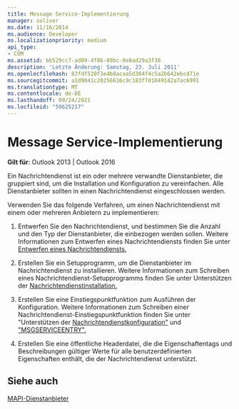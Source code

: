 ```yaml
---
title: Message Service-Implementierung
manager: soliver
ms.date: 11/16/2014
ms.audience: Developer
ms.localizationpriority: medium
api_type:
- COM
ms.assetid: bb529cc7-ad09-4f86-89bc-0e8ad29a3f38
description: 'Letzte Änderung: Samstag, 23. Juli 2011'
ms.openlocfilehash: 83fdf520f3e4b8acaa5d304f4c5a2b642ebcd71e
ms.sourcegitcommit: a1d9041c20256616c9c183f7d1049142a7ac6991
ms.translationtype: MT
ms.contentlocale: de-DE
ms.lasthandoff: 09/24/2021
ms.locfileid: "59625217"
---
```

# <a name="message-service-implementation"></a>Message Service-Implementierung

  
  
**Gilt für**: Outlook 2013 | Outlook 2016 
  
Ein Nachrichtendienst ist ein oder mehrere verwandte Dienstanbieter, die gruppiert sind, um die Installation und Konfiguration zu vereinfachen. Alle Dienstanbieter sollten in einen Nachrichtendienst eingeschlossen werden.
  
Verwenden Sie das folgende Verfahren, um einen Nachrichtendienst mit einem oder mehreren Anbietern zu implementieren:
  
1. Entwerfen Sie den Nachrichtendienst, und bestimmen Sie die Anzahl und den Typ der Dienstanbieter, die einbezogen werden sollen. Weitere Informationen zum Entwerfen eines Nachrichtendiensts finden Sie unter [Entwerfen eines Nachrichtendiensts.](designing-a-message-service.md)
    
2. Erstellen Sie ein Setupprogramm, um die Dienstanbieter im Nachrichtendienst zu installieren. Weitere Informationen zum Schreiben eines Nachrichtendienst-Setupprogramms finden Sie unter Unterstützen der [Nachrichtendienstinstallation.](supporting-message-service-installation.md) 
    
3. Erstellen Sie eine Einstiegspunktfunktion zum Ausführen der Konfiguration. Weitere Informationen zum Schreiben einer Nachrichtendienst-Einstiegspunktfunktion finden Sie unter "Unterstützen der [Nachrichtendienstkonfiguration"](supporting-message-service-configuration.md) und ["MSGSERVICEENTRY".](msgserviceentry.md) 
    
4. Erstellen Sie eine öffentliche Headerdatei, die die Eigenschaftentags und Beschreibungen gültiger Werte für alle benutzerdefinierten Eigenschaften enthält, die der Nachrichtendienst unterstützt. 
    
## <a name="see-also"></a>Siehe auch



[MAPI-Dienstanbieter](mapi-service-providers.md)


